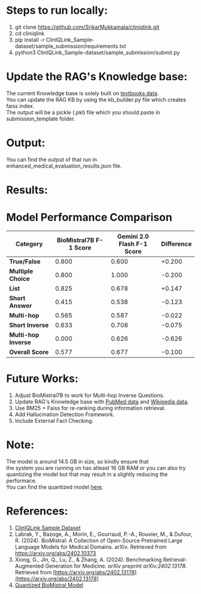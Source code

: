 # Steps to run locally:
1. git clone https://github.com/SrikarMukkamala/cliniqlink.git <br> 
2. cd cliniqlink <br>
3. pip install -r ClinIQLink_Sample-dataset/sample_submission/requirements.txt <br>
4. python3 ClinIQLink_Sample-dataset/sample_submission/submit.py <br>

# Update the RAG's Knowledge base:
The current Knowledge base is solely built on [textbooks data](https://huggingface.co/datasets/MedRAG/textbooks). <br>
You can update the RAG KB by using the kb_builder.py file which creates faiss index. <br>
The output will be a pickle (.pkl) file which you should paste in submission_template folder. <br>

# Output:
You can find the output of that run in enhanced_medical_evaluation_results.json file. <br>

# Results:
# Model Performance Comparison

| Category               | BioMistral7B F-1 Score | Gemini 2.0 Flash F-1 Score | Difference |
|------------------------|--------------------|------------------------|------------|
| **True/False**         | 0.800              | 0.600                  | +0.200     |
| **Multiple Choice**    | 0.800              | 1.000                  | -0.200     |
| **List**              | 0.825              | 0.678                  | +0.147     |
| **Short Answer**      | 0.415              | 0.538                  | -0.123     |
| **Multi-hop**         | 0.565              | 0.587                  | -0.022     |
| **Short Inverse**     | 0.633              | 0.708                  | -0.075     |
| **Multi-hop Inverse** | 0.000              | 0.626                  | -0.626     |
| **Overall Score**     | 0.577              | 0.677                  | -0.100     |

# Future Works:
1. Adjust BioMistral7B to work for Multi-hop Inverse Questions.
2. Update RAG's Knowledge base with [PubMed data](https://huggingface.co/datasets/MedRAG/pubmed) and [Wikipedia data](https://huggingface.co/datasets/MedRAG/wikipedia).
3. Use BM25 + Faiss for re-ranking during information retrieval.
4. Add Hallucination Detection Framework.
5. Include External Fact Checking.

# Note: 
The model is around 14.5 GB in size, so kindly ensure that <br>
the system you are running on has atleast 16 GB RAM or you can also try <br>
quantizing the model but that may result in a slightly reducing the performace. <br>
You can find the quantized model [here](https://huggingface.co/MaziyarPanahi/BioMistral-7B-GGUF).

# References:
1. [ClinIQLink Sample Dataset](https://github.com/Brandonio-c/ClinIQLink_Sample-dataset)
2. Labrak, Y., Bazoge, A., Morin, E., Gourraud, P.-A., Rouvier, M., & Dufour, R. (2024). BioMistral: A Collection of Open-Source Pretrained Large Language Models for Medical Domains. arXiv. Retrieved from https://arxiv.org/abs/2402.10373
3. Xiong, G., Jin, Q., Lu, Z., & Zhang, A. (2024). Benchmarking Retrieval-Augmented Generation for Medicine. *arXiv preprint arXiv:2402.13178*. Retrieved from [https://arxiv.org/abs/2402.13178](https://arxiv.org/abs/2402.13178)
4. [Quantized BioMistral Model](https://huggingface.co/MaziyarPanahi/BioMistral-7B-GGUF)


